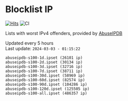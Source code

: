 # Blocklist IP

[![Hits](https://hits.seeyoufarm.com/api/count/incr/badge.svg?url=https%3A%2F%2Fgithub.com%2Fborestad%2Fblocklist-ip%2F&count_bg=%2379C83D&title_bg=%23555555&icon=&icon_color=%23E7E7E7&title=hits&edge_flat=false)](https://hits.seeyoufarm.com)  ![CI](https://img.shields.io/github/workflow/status/borestad/blocklist-ip/CI?style=flat-square)

Lists with worst IPv4 offenders, provided by [AbuseIPDB](https://www.abuseipdb.com/)

<!-- FOOTER-PLACEHOLDER -->
Updated every 5 hours<br>
Last update: `2024-03-03 - 01:15:22`
```
abuseipdb-s100-1d.ipset (26101 ip)
abuseipdb-s100-2d.ipset (30134 ip)
abuseipdb-s100-3d.ipset (32716 ip)
abuseipdb-s100-7d.ipset (38711 ip)
abuseipdb-s100-30d.ipset (58969 ip)
abuseipdb-s100-60d.ipset (82574 ip)
abuseipdb-s100-90d.ipset (104286 ip)
abuseipdb-s100-120d.ipset (125505 ip)
abuseipdb-s100-all.ipset (486357 ip)
```
